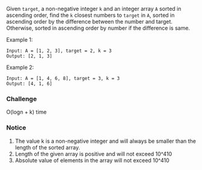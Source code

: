 Given `target`, a non-negative integer `k` and an integer array `A` sorted in ascending order, find the `k` closest numbers to `target` in `A`, sorted in ascending order by the difference between the number and target. Otherwise, sorted in ascending order by number if the difference is same.

Example 1:
```
Input: A = [1, 2, 3], target = 2, k = 3
Output: [2, 1, 3]
```
Example 2:
```
Input: A = [1, 4, 6, 8], target = 3, k = 3
Output: [4, 1, 6]
```
### Challenge
O(logn + k) time

### Notice
1. The value k is a non-negative integer and will always be smaller than the length of the sorted array.
2. Length of the given array is positive and will not exceed 10^410
3. Absolute value of elements in the array will not exceed 10^410